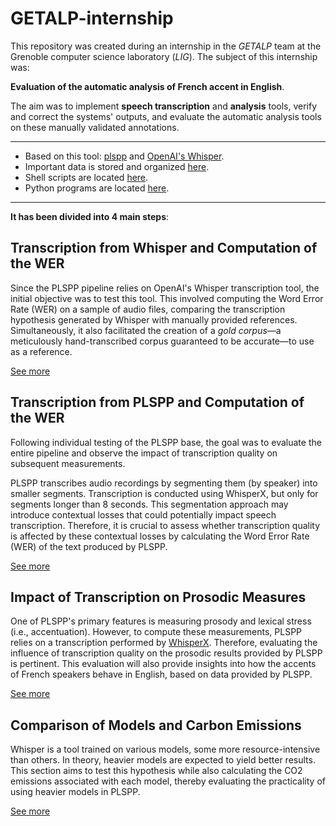 # GETALP-internship

This repository was created during an internship in the *GETALP* team at the Grenoble computer science laboratory (*LIG*). The subject of this internship was:

**Evaluation of the automatic analysis of French accent in English**.

The aim was to implement **speech transcription** and **analysis** tools, verify and correct the systems' outputs, and evaluate the automatic analysis tools on these manually validated annotations.

----------------------------------------------------------------------------------------------------

* Based on this tool: [plspp](https://gricad-gitlab.univ-grenoble-alpes.fr/lidilem/plspp) and [OpenAI's Whisper](https://github.com/openai/whisper).
* Important data is stored and organized [here](https://docs.google.com/spreadsheets/d/1V8g1R39eb_w_HWZOjSdOJWTzMdefQilUtBhCA2uvhWg/edit?usp=sharing).
* Shell scripts are located [here](Scripts/).
* Python programs are located [here](Python_Programs/).

----------------------------------------------------------------------------------------------------

**It has been divided into 4 main steps**:

## Transcription from Whisper and Computation of the WER

Since the PLSPP pipeline relies on OpenAI's Whisper transcription tool, the initial objective was to test this tool. This involved computing the Word Error Rate (WER) on a sample of audio files, comparing the transcription hypothesis generated by Whisper with manually provided references. Simultaneously, it also facilitated the creation of a *gold corpus*—a meticulously hand-transcribed corpus guaranteed to be accurate—to use as a reference.

[See more](Whisper_WER/)

## Transcription from PLSPP and Computation of the WER

Following individual testing of the PLSPP base, the goal was to evaluate the entire pipeline and observe the impact of transcription quality on subsequent measurements.

PLSPP transcribes audio recordings by segmenting them (by speaker) into smaller segments. Transcription is conducted using WhisperX, but only for segments longer than 8 seconds. This segmentation approach may introduce contextual losses that could potentially impact speech transcription. Therefore, it is crucial to assess whether transcription quality is affected by these contextual losses by calculating the Word Error Rate (WER) of the text produced by PLSPP.

[See more](PLSPP_WER/)

## Impact of Transcription on Prosodic Measures

One of PLSPP's primary features is measuring prosody and lexical stress (i.e., accentuation). However, to compute these measurements, PLSPP relies on a transcription performed by [WhisperX](https://github.com/m-bain/whisperX). Therefore, evaluating the influence of transcription quality on the prosodic results provided by PLSPP is pertinent. This evaluation will also provide insights into how the accents of French speakers behave in English, based on data provided by PLSPP.

[See more](PLSPP_Prosodic/)

## Comparison of Models and Carbon Emissions

Whisper is a tool trained on various models, some more resource-intensive than others. In theory, heavier models are expected to yield better results. This section aims to test this hypothesis while also calculating the CO2 emissions associated with each model, thereby evaluating the practicality of using heavier models in PLSPP.

[See more](emissions/)
